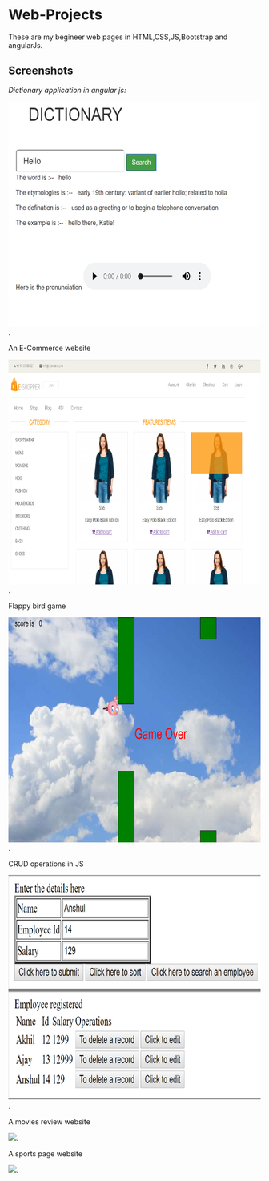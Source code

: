 # Web-Projects
These are my begineer web pages in HTML,CSS,JS,Bootstrap and angularJs.

## Screenshots

*Dictionary application in angular js:*

<img src="https://github.com/AkhilDixit1998/Web-Projects/blob/master/web%20images/dictionary.PNG" height="450">.

An E-Commerce website

<img src="https://github.com/AkhilDixit1998/Web-Projects/blob/master/web%20images/ecommerce.PNG" height="450">.

Flappy bird game

<img src="https://github.com/AkhilDixit1998/Web-Projects/blob/master/web%20images/flappybird.PNG" height="450">.

CRUD operations in JS

<img src="https://github.com/AkhilDixit1998/Web-Projects/blob/master/web%20images/jsentry.PNG" height="450">.

A movies review website

<img src="https://github.com/AkhilDixit1998/Web-Projects/blob/master/web%20images/movies.PNG" height="450">.

A sports page website

<img src="https://github.com/AkhilDixit1998/Web-Projects/blob/master/web%20images/sports.PNG" height="450">.



